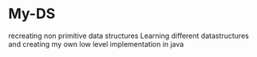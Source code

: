 # My-DS

recreating non primitive data structures
Learning different datastructures and creating my own low level implementation in java
